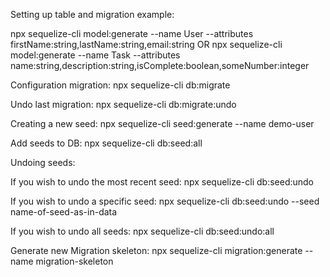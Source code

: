 

Setting up table and migration example:

npx sequelize-cli model:generate --name User --attributes firstName:string,lastName:string,email:string
OR
npx sequelize-cli model:generate --name Task --attributes name:string,description:string,isComplete:boolean,someNumber:integer

Configuration migration:
npx sequelize-cli db:migrate

Undo last migration:
npx sequelize-cli db:migrate:undo



Creating a new seed:
npx sequelize-cli seed:generate --name demo-user


Add seeds to DB:
npx sequelize-cli db:seed:all


Undoing seeds:

If you wish to undo the most recent seed:
npx sequelize-cli db:seed:undo

If you wish to undo a specific seed:
npx sequelize-cli db:seed:undo --seed name-of-seed-as-in-data

If you wish to undo all seeds:
npx sequelize-cli db:seed:undo:all



Generate new Migration skeleton:
npx sequelize-cli migration:generate --name migration-skeleton